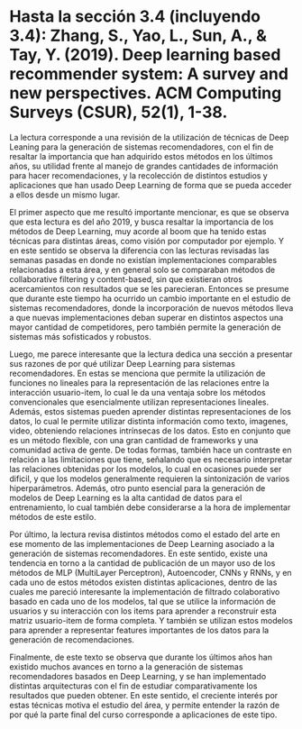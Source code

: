 # Hasta la sección 3.4 (incluyendo 3.4): Zhang, S., Yao, L., Sun, A., & Tay, Y. (2019). Deep learning based recommender system: A survey and new perspectives. ACM Computing Surveys (CSUR), 52(1), 1-38.

La lectura corresponde a una revisión de la utilización de técnicas de Deep Leaning para la generación de sistemas recomendadores, con el fin de resaltar la importancia que han adquirido estos métodos en los últimos años, su utilidad frente al manejo de grandes cantidades de información para hacer recomendaciones, y la recolección de distintos estudios y aplicaciones que han usado Deep Learning de forma que se pueda acceder a ellos desde un mismo lugar.

El primer aspecto que me resultó importante mencionar, es que se observa que esta lectura es del año 2019, y busca resaltar la importancia de los métodos de Deep Learning, muy acorde al boom que ha tenido estas técnicas para distintas áreas, como visión por computador por ejemplo. Y en este sentido se observa la diferencia con las lecturas revisadas las semanas pasadas en donde no existían implementaciones comparables relacionadas a esta área, y en general solo se comparaban métodos de collaborative filtering y content-based, sin que existieran otros acercamientos con resultados que se les parecieran. Entonces se presume que durante este tiempo ha ocurrido un cambio importante en el estudio de sistemas recomendadores, donde la incorporación de nuevos métodos lleva a que nuevas implementaciones deban superar en distintos aspectos una mayor cantidad de competidores, pero también permite la generación de sistemas más sofisticados y robustos.

Luego, me parece interesante que la lectura dedica una sección a presentar sus razones de por qué utilizar Deep Learning para sistemas recomendadores. En estas se menciona que permite la utilización de funciones no lineales para la representación de las relaciones entre la interacción usuario-item, lo cual le da una ventaja sobre los métodos convencionales que esencialmente utilizan representaciones lineales. Además, estos sistemas pueden aprender distintas representaciones de los datos, lo cual le permite utilizar distinta información como texto, imagenes, video, obteniendo relaciones intrínsecas de los datos. Esto en conjunto que es un método flexible, con una gran cantidad de frameworks y una comunidad activa de gente. De todas formas, también hace un contraste en relación a las limitaciones que tiene, señalando que es necesario interpretar las relaciones obtenidas por los modelos, lo cual en ocasiones puede ser dificil, y que los modelos generalmente requieren la sintonización de varios hiperparámetros. Además, otro punto esencial para la generación de modelos de Deep Learning es la alta cantidad de datos para el entrenamiento, lo cual también debe considerarse a la hora de implementar métodos de este estilo.

Por último, la lectura revisa distintos métodos como el estado del arte en ese momento de las implementaciones de Deep Learning asociado a la generación de sistemas recomendadores. En este sentido, existe una tendencia en torno a la cantidad de publicación de un mayor uso de los métodos de MLP (MultiLayer Perceptron), Autoencoder, CNNs y RNNs, y en cada uno de estos métodos existen distintas aplicaciones, dentro de las cuales me pareció interesante la implementación de filtrado colaborativo basado en cada uno de los modelos, tal que se utilice la información de usuarios y su interacción con los items para aprender a reconstruir esta matriz usuario-item de forma completa. Y también se utilizan estos modelos para aprender a representar features importantes de los datos para la generación de recomendaciones.

Finalmente, de este texto se observa que durante los últimos años han existido muchos avances en torno a la generación de sistemas recomendadores basados en Deep Learning, y se han implementado distintas arquitecturas con el fin de estudiar comparativamente los resultados que pueden obtener. En este sentido, el creciente interés por estas técnicas motiva el estudio del área, y permite entender la razón de por qué la parte final del curso corresponde a aplicaciones de este tipo.